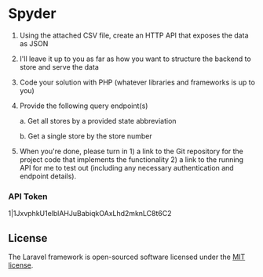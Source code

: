 # Spyder

1. Using the attached CSV file, create an HTTP API that exposes the data as JSON

2. I'll leave it up to you as far as how you want to structure the backend to store and serve the data

3. Code your solution with PHP (whatever libraries and frameworks is up to you)

4. Provide the following query endpoint(s)

    a. Get all stores by a provided state abbreviation

    b. Get a single store by the store number

5. When you're done, please turn in 1) a link to the Git repository for the project code that implements the functionality 2) a link to the running API for me to test out (including any necessary authentication and endpoint details).

### API Token

1|1JxvphkU1elblAHJuBabiqkOAxLhd2mknLC8t6C2

## License

The Laravel framework is open-sourced software licensed under the [MIT license](https://opensource.org/licenses/MIT).
